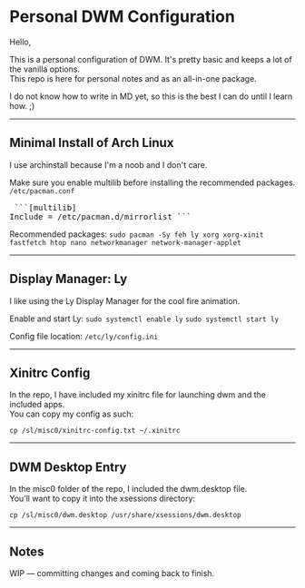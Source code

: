 # Personal DWM Configuration

Hello,

This is a personal configuration of DWM. It's pretty basic and keeps a lot of the vanilla options.  
This repo is here for personal notes and as an all-in-one package.

I do not know how to write in MD yet, so this is the best I can do until I learn how. ;)

---

## Minimal Install of Arch Linux
I use archinstall because I'm a noob and I don't care.  

Make sure you enable multilib before installing the recommended packages. 
`/etc/pacman.conf`

<pre> ```[multilib]
Include = /etc/pacman.d/mirrorlist ``` </pre>


Recommended packages:
`sudo pacman -Sy feh ly xorg xorg-xinit fastfetch htop nano networkmanager network-manager-applet`

---

## Display Manager: Ly
I like using the Ly Display Manager for the cool fire animation.  

Enable and start Ly:
`sudo systemctl enable ly`
`sudo systemctl start ly`

Config file location:
`/etc/ly/config.ini`

---

## Xinitrc Config
In the repo, I have included my xinitrc file for launching dwm and the included apps.  
You can copy my config as such:

`cp /sl/misc0/xinitrc-config.txt ~/.xinitrc`

---

## DWM Desktop Entry
In the misc0 folder of the repo, I included the dwm.desktop file.  
You’ll want to copy it into the xsessions directory:

`cp /sl/misc0/dwm.desktop /usr/share/xsessions/dwm.desktop`

---

## Notes
WIP — committing changes and coming back to finish.


